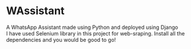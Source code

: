 # WAssistant
A WhatsApp Assistant made using Python and deployed using Django <br/>
I have used Selenium library in this project for web-sraping.
Install all the dependencies and you would be good to go!
